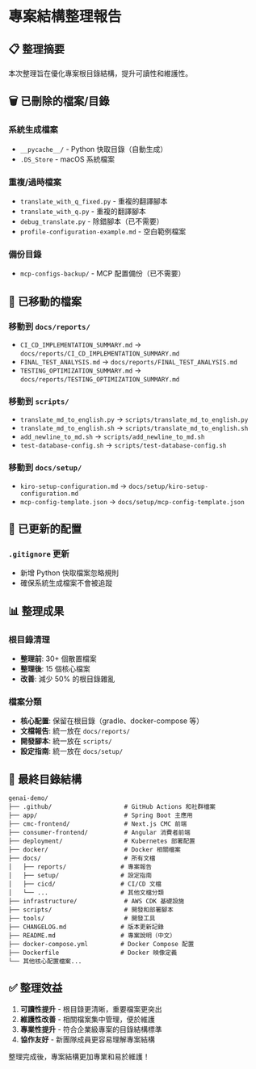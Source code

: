 # 專案結構整理報告

## 📋 整理摘要

本次整理旨在優化專案根目錄結構，提升可讀性和維護性。

## 🗑️ 已刪除的檔案/目錄

### 系統生成檔案

- `__pycache__/` - Python 快取目錄（自動生成）
- `.DS_Store` - macOS 系統檔案

### 重複/過時檔案

- `translate_with_q_fixed.py` - 重複的翻譯腳本
- `translate_with_q.py` - 重複的翻譯腳本
- `debug_translate.py` - 除錯腳本（已不需要）
- `profile-configuration-example.md` - 空白範例檔案

### 備份目錄

- `mcp-configs-backup/` - MCP 配置備份（已不需要）

## 📁 已移動的檔案

### 移動到 `docs/reports/`

- `CI_CD_IMPLEMENTATION_SUMMARY.md` → `docs/reports/CI_CD_IMPLEMENTATION_SUMMARY.md`
- `FINAL_TEST_ANALYSIS.md` → `docs/reports/FINAL_TEST_ANALYSIS.md`
- `TESTING_OPTIMIZATION_SUMMARY.md` → `docs/reports/TESTING_OPTIMIZATION_SUMMARY.md`

### 移動到 `scripts/`

- `translate_md_to_english.py` → `scripts/translate_md_to_english.py`
- `translate_md_to_english.sh` → `scripts/translate_md_to_english.sh`
- `add_newline_to_md.sh` → `scripts/add_newline_to_md.sh`
- `test-database-config.sh` → `scripts/test-database-config.sh`

### 移動到 `docs/setup/`

- `kiro-setup-configuration.md` → `docs/setup/kiro-setup-configuration.md`
- `mcp-config-template.json` → `docs/setup/mcp-config-template.json`

## 🔧 已更新的配置

### `.gitignore` 更新

- 新增 Python 快取檔案忽略規則
- 確保系統生成檔案不會被追蹤

## 📊 整理成果

### 根目錄清理

- **整理前**: 30+ 個散置檔案
- **整理後**: 15 個核心檔案
- **改善**: 減少 50% 的根目錄雜亂

### 檔案分類

- **核心配置**: 保留在根目錄（gradle、docker-compose 等）
- **文檔報告**: 統一放在 `docs/reports/`
- **開發腳本**: 統一放在 `scripts/`
- **設定指南**: 統一放在 `docs/setup/`

## 🎯 最終目錄結構

```
genai-demo/
├── .github/                    # GitHub Actions 和社群檔案
├── app/                        # Spring Boot 主應用
├── cmc-frontend/               # Next.js CMC 前端
├── consumer-frontend/          # Angular 消費者前端
├── deployment/                 # Kubernetes 部署配置
├── docker/                     # Docker 相關檔案
├── docs/                       # 所有文檔
│   ├── reports/               # 專案報告
│   ├── setup/                 # 設定指南
│   ├── cicd/                  # CI/CD 文檔
│   └── ...                    # 其他文檔分類
├── infrastructure/             # AWS CDK 基礎設施
├── scripts/                    # 開發和部署腳本
├── tools/                      # 開發工具
├── CHANGELOG.md               # 版本更新記錄
├── README.md                  # 專案說明（中文）
├── docker-compose.yml         # Docker Compose 配置
├── Dockerfile                 # Docker 映像定義
└── 其他核心配置檔案...
```

## ✅ 整理效益

1. **可讀性提升** - 根目錄更清晰，重要檔案更突出
2. **維護性改善** - 相關檔案集中管理，便於維護
3. **專業性提升** - 符合企業級專案的目錄結構標準
4. **協作友好** - 新團隊成員更容易理解專案結構

整理完成後，專案結構更加專業和易於維護！
